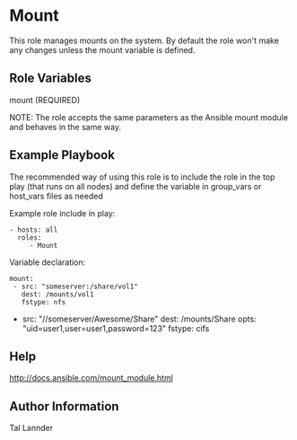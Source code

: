 Mount
=========

This role manages mounts on the system. By default the role won't make any changes unless the mount variable is defined.

Role Variables
--------------

mount (REQUIRED)

NOTE: The role accepts the same parameters as the Ansible mount module and behaves in the same way.


Example Playbook
----------------

The recommended way of using this role is to include the role in the top play (that runs on all nodes) and define the variable in group_vars or host_vars files as needed


Example role include in play:

    - hosts: all
      roles:
         - Mount


Variable declaration:

	mount:
	 - src: "someserver:/share/vol1"
	   dest: /mounts/vol1
	   fstype: nfs
   - src: "//someserver/Awesome/Share"
     dest: /mounts/Share
     opts: "uid=user1,user=user1,password=123"
     fstype: cifs


Help
----

http://docs.ansible.com/mount_module.html


Author Information
------------------

Tal Lannder
